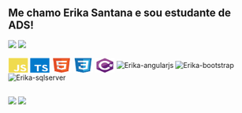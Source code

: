 ## Me chamo Erika Santana e sou estudante de ADS!

<div>
  <href a = "https://github.com/erikasntn/erikasntn">
    <img height ="180em" src ="https://github-readme-stats.vercel.app/api?username=erikasntn&show_icons=true&theme=dracula&include_all_commits=true&count_private=true"/>
    <img height ="180em" src ="https://github-readme-stats.vercel.app/api/top-langs/?username=erikasntn&layout=compact&langs_count=16&theme=dracula"/>
  </div>

<div style="display: inline_block"><br>
  <img align="center" alt="Erika-Js" height="30" width="40" src="https://raw.githubusercontent.com/devicons/devicon/master/icons/javascript/javascript-plain.svg">
  <img align="center" alt="Erika-Ts" height="30" width="40" src="https://raw.githubusercontent.com/devicons/devicon/master/icons/typescript/typescript-original.svg">
  <img align="center" alt="Erika-HTML" height="30" width="40" src="https://raw.githubusercontent.com/devicons/devicon/master/icons/html5/html5-original.svg">
  <img align="center" alt="Erika-CSS" height="30" width="40" 
    src="https://raw.githubusercontent.com/devicons/devicon/master/icons/css3/css3-original.svg">
  <img align="center" alt="Erika-Csharp" height="30" width="40" src="https://raw.githubusercontent.com/devicons/devicon/master/icons/csharp/csharp-original.svg">   
  <img align="center" alt="Erika-angularjs" height="30" width="40" 
     src="https://cdn.jsdelivr.net/gh/devicons/devicon/icons/angularjs/angularjs-original.svg" />
  <img align="center" alt="Erika-bootstrap" height="30" width="40" 
  src="https://cdn.jsdelivr.net/gh/devicons/devicon/icons/bootstrap/bootstrap-original.svg" />
 <img align="center" alt="Erika-sqlserver" height="30" width="40"
 src="https://cdn.jsdelivr.net/gh/devicons/devicon/icons/microsoftsqlserver/microsoftsqlserver-plain.svg" 

</div>
  
  ##
    
<div> 
  <a href = "mailto:erikaln54@gmail.com"><img src="https://img.shields.io/badge/-Gmail-%23333?style=for-the-badge&logo=gmail&logoColor=white" target="_blank"></a>
  <a href="https://www.linkedin.com/in/erika-santana-da-silva-88744721b" target="_blank"><img src="https://img.shields.io/badge/-LinkedIn-%230077B5?style=for-the-badge&logo=linkedin&logoColor=white" target="_blank"></a> 
  
</div>
